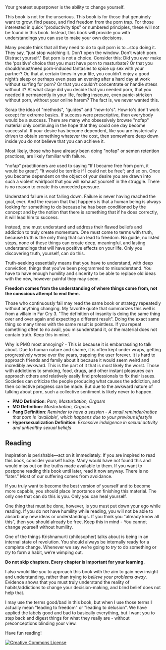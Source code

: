 Your greatest superpower is the ability to change yourself.

This book is not for the unserious. This book is for those that genuinely want to grow, find peace, and find freedom from the porn trap. For those interested in quick "productivity tips" or numbered principles, these will not be found in this book. Instead, this book will provide you with understandings you can use to make your own decisions.

Many people think that all they need to do to quit porn is to...stop doing it. They say, "just stop watching it. Don’t open the window. Don’t watch porn. Distract yourself." But porn is not a choice. Consider this: Did you ever make the ‘positive’ choice that you must have porn to masturbate? Or that you should/must/need porn-induced fantasies to spice up sex with your partner? Or, that at certain times in your life, you couldn’t enjoy a good night’s sleep or perhaps even pass an evening after a hard day at work without surfing for porn? Or that you couldn’t concentrate or handle stress without it? At what stage did you decide that you needed porn, that you needed it permanently in your life, feeling insecure, even panic-stricken without porn, without your online harem? The fact is, we never wanted this.

Scrap the idea of "methods", "guides" and "how-to's". How-to's don't work except for extreme basics. If success were prescriptive, then everybody would be a success. There are many who obsessively browse "nofap" material only continuing in the hope that they could one day become successful. If your desire has become dependent, like you are hysterically driven to obtain something whatever the cost, then somewhere deep down inside you do not believe that you can achieve it.

Most likely, those who have already been doing "nofap" or semen retention practices, are likely familiar with failure.

"nofap" practitioners are used to saying “If I became free from porn, it would be great”, “It would be terrible if I could not be free”; and so on. Once you become dependent on the object of your desire you are drawn into such a violent whirlpool that you will exhaust yourself in the struggle. There is no reason to create this unneeded pressure.

Understand failure is not falling down. Failure is never having reached the goal, ever. And the reason that that happens is that a human being is always looking for something to do because he has been conditioned by the concept and by the notion that there is something that if he does correctly, it will lead him to success.

Instead, one must understand and address their flawed beliefs and addiction to truly create momentum. One must come to terms with truth, because truth is the only thing that can lead to freedom. No guide, no listed steps, none of these things can create deep, meaningful, and lasting understandings that will have positive effects on your life. Only you discovering truth, yourself, can do this.

Truth-seeking essentially means that you have to understand, with deep conviction, things that you’ve been programmed to misunderstand. You have to have enough humility and sincerity to be able to replace old ideas with the new, however painful they may seem.

**Freedom comes from the understanding of where things come from, not the conscious attempt to end them.**

Those who continuously fail may read the same book or strategy repeatedly without anything changing. My favorite quote that summarizes this well is from a villain in Far Cry 3. "The definition of insanity is doing the same thing over and over again and expecting a different result". Doing the exact same thing so many times with the same result is pointless. If you repeat something often to no avail, you misunderstand it, or the material does not contain truth. Keep this in mind.

Why is PMO most annoying? - This is because it is embarrassing to talk about. Due to human nature and shame, it is often kept under wraps, getting progressively worse over the years, trapping the user forever. It is hard to approach friends and family about it because it would seem weird and incredibly awkward. This is the part of it that is most likely the worst. Those with addictions to smoking, food, drugs, and other instant pleasures can approach others and relatively easily find professionals to fix their issues. Societies can criticize the people producing what causes the addiction, and then collective progress can be made. But due to the awkward nature of talking about porn, such a collective sentiment is likely never to happen.

- **PMO Definition**: *Porn, Masturbation, Orgasm*
- **MO Definition**: *Masturbation, Orgasm*
- **Pang Definition**: *Reminder to have a session - A small reminder/notice that porn is 'available', which happens due to your previous lifestyle*
- **Hypersexualization Definition**: *Excessive indulgence in sexual activity and unhealthy sexual beliefs*

## Reading

Inspiration is perishable—act on it immediately. If you are inspired to read this book, consider yourself lucky. Many would have not found this and would miss out on the truths made available to them. If you want to postpone reading this book until later, read it now anyway. There is no “later.” Most of our suffering comes from avoidance.

If you truly want to become the best version of yourself and to become more capable, you should place importance on finishing this material. The only one that can do this is you. Only you can heal yourself.

One thing that must be done, however, is you must put down your ego while reading. If you do not have humility while reading, you will not be able to absorb any new ideas or understandings. If you think you "already know all this", then you should already be free. Keep this in mind - You cannot change yourself without humility.

One of the things Krishnamurti (philosopher) talks about is being in an internal state of revolution. You should always be internally ready for a complete change. Whenever we say we’re going to *try* to do something or *try* to form a habit, we’re wimping out.

**Do not skip chapters. Every chapter is important for your learning.**

I also would like you to approach this book with the aim to gain new insight and understanding, rather than trying to *believe your problems away*. Evidence shows that you must truly understand the reality of habits/addictions to change your decision-making, and blind belief does not help that.

I may use the terms good/bad in this book, but when I use those terms I actually mean "leading to freedom" or "leading to delusion". We have applied the labels good and bad to basically everything, but I want you to step back and digest things for what they really are - without preconceptions blinding your view.

Have fun reading!

<a rel="license" href="http://creativecommons.org/licenses/by-sa/4.0/" target="_blank"><img alt="Creative Commons License" style="border-width:0" src="https://i.creativecommons.org/l/by-sa/4.0/88x31.png" /></a>